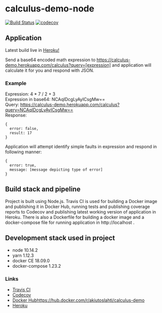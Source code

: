 # calculus-demo-node
[![Build Status](https://travis-ci.org/akiutoslahti/calculus-demo-node.svg?branch=master)](https://travis-ci.org/akiutoslahti/calculus-demo-node)
[![codecov](https://codecov.io/gh/akiutoslahti/calculus-demo-node/branch/master/graph/badge.svg)](https://codecov.io/gh/akiutoslahti/calculus-demo-node)

## Application
Latest build live in [Heroku!](https://calculus-demo.herokuapp.com/)

Send a base64 encoded math expression to https://calculus-demo.herokuapp.com/calculus?query=[expression] and application will calculate it for you and respond with JSON.

### Example

Expression: 4 * 7 / 2 + 3  
Expression in base64: NCAqIDcgLyAyICsgMw==  
Query: https://calculus-demo.herokuapp.com/calculus?query=NCAqIDcgLyAyICsgMw==  
Response:
```
{
  error: false,
  result: 17
}
```

Application will attempt identify simple faults in expression and respond in following manner:
```
{
  error: true,
  message: [message depicting type of error]
}
```

## Build stack and pipeline

Project is built using Node.js. Travis CI is used for building a Docker image and publishing it in Docker Hub, running tests and publishing coverage reports to Codecov and publishing latest working version of application in Heroku. There is also a Dockerfile for building a docker image and a docker-compose file for running application in http://localhost .

## Development stack used in project
- node 10.14.2
- yarn 1.12.3
- docker CE 18.09.0
- docker-compose 1.23.2

### Links
- [Travis CI](https://travis-ci.org/akiutoslahti/calculus-demo-node)
- [Codecov](https://codecov.io/gh/akiutoslahti/calculus-demo-node)
- [Docker Hub]()https://hub.docker.com/r/akiutoslahti/calculus-demo
- [Heroku](https://calculus-demo.herokuapp.com/)
